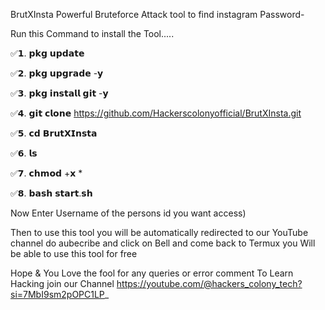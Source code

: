 BrutXInsta Powerful Bruteforce Attack tool to find instagram Password-

Run this Command to install the Tool.....
 
✅𝟭. 𝗽𝗸𝗴 𝘂𝗽𝗱𝗮𝘁𝗲 

✅𝟮. 𝗽𝗸𝗴 𝘂𝗽𝗴𝗿𝗮𝗱𝗲 -𝘆 

✅𝟯. 𝗽𝗸𝗴 𝗶𝗻𝘀𝘁𝗮𝗹𝗹 𝗴𝗶𝘁 -𝘆 

✅𝟰. 𝗴𝗶𝘁 𝗰𝗹𝗼𝗻𝗲 https://github.com/Hackerscolonyofficial/BrutXInsta.git

✅𝟱. 𝗰𝗱 𝗕𝗿𝘂𝘁𝗫𝗜𝗻𝘀𝘁𝗮

✅𝟲. 𝗹𝘀

✅𝟳. 𝗰𝗵𝗺𝗼𝗱 +𝘅 *

✅𝟴. 𝗯𝗮𝘀𝗵 𝘀𝘁𝗮𝗿𝘁.𝘀𝗵

Now Enter Username of the persons id you want access)

Then to use this tool you will be automatically redirected to our YouTube channel do aubecribe and click on Bell and come back to Termux you Will be able to use this tool for free

Hope & You Love the fool for any queries or error comment To Learn Hacking join our Channel
https://youtube.com/@hackers_colony_tech?si=7MbI9sm2pOPC1LP_

